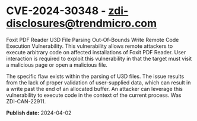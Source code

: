 # CVE-2024-30348 - zdi-disclosures@trendmicro.com

Foxit PDF Reader U3D File Parsing Out-Of-Bounds Write Remote Code Execution Vulnerability. This vulnerability allows remote attackers to execute arbitrary code on affected installations of Foxit PDF Reader. User interaction is required to exploit this vulnerability in that the target must visit a malicious page or open a malicious file.

The specific flaw exists within the parsing of U3D files. The issue results from the lack of proper validation of user-supplied data, which can result in a write  past the end of an allocated buffer. An attacker can leverage this vulnerability to execute code in the context of the current process. Was ZDI-CAN-22911.

**Publish date:** 2024-04-02
